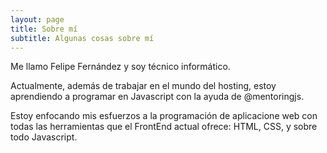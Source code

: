 ```yaml
---
layout: page
title: Sobre mí
subtitle: Algunas cosas sobre mí
---
```


Me llamo Felipe Fernández y soy técnico informático.

Actualmente, además de trabajar en el mundo del hosting, estoy aprendiendo a programar en Javascript con la ayuda de @mentoringjs.

Estoy enfocando mis esfuerzos a la programación de aplicacione web con todas las herramientas que el FrontEnd actual ofrece: HTML, CSS, y sobre todo Javascript.
